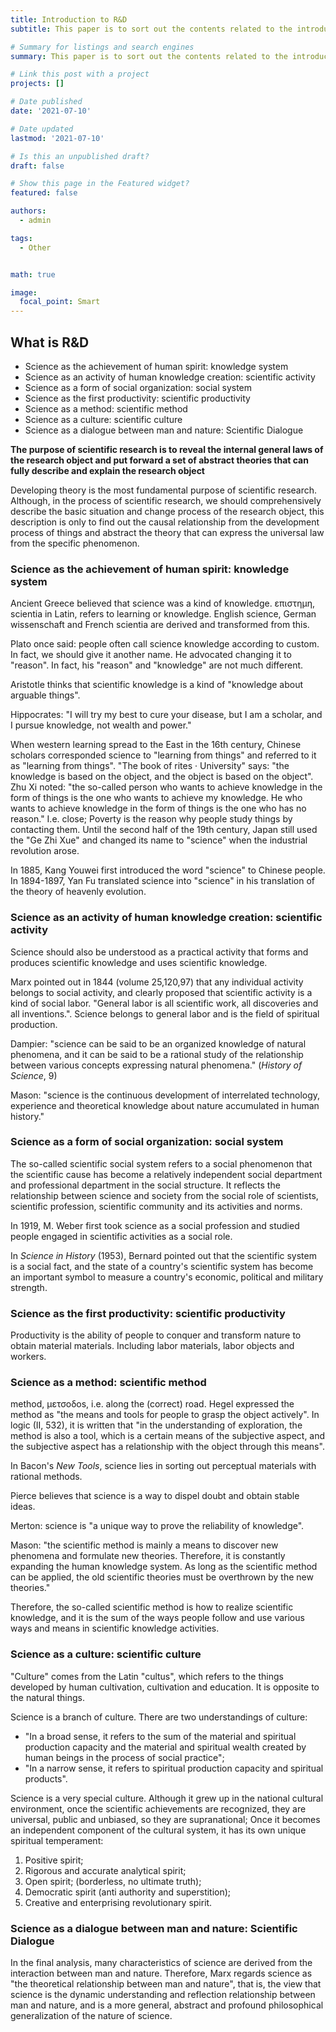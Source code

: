 ```yaml
---
title: Introduction to R&D
subtitle: This paper is to sort out the contents related to the introduction of scientific research training.

# Summary for listings and search engines
summary: This paper is to sort out the contents related to the introduction of scientific research training.

# Link this post with a project
projects: []

# Date published
date: '2021-07-10'

# Date updated
lastmod: '2021-07-10'

# Is this an unpublished draft?
draft: false

# Show this page in the Featured widget?
featured: false

authors:
  - admin

tags: 
  - Other


math: true

image:
  focal_point: Smart
---
```



## What is R&D

- Science as the achievement of human spirit: knowledge system
- Science as an activity of human knowledge creation: scientific activity
- Science as a form of social organization: social system
- Science as the first productivity: scientific productivity
- Science as a method: scientific method
- Science as a culture: scientific culture
- Science as a dialogue between man and nature: Scientific Dialogue

**The purpose of scientific research is to reveal the internal general laws of the research object and put forward a set of abstract theories that can fully describe and explain the research object**

Developing theory is the most fundamental purpose of scientific research. Although, in the process of scientific research, we should comprehensively describe the basic situation and change process of the research object, this description is only to find out the causal relationship from the development process of things and abstract the theory that can express the universal law from the specific phenomenon.


### Science as the achievement of human spirit: knowledge system
Ancient Greece believed that science was a kind of knowledge. επιστημη, scientia in Latin, refers to learning or knowledge. English science, German wissenschaft and French scientia are derived and transformed from this.

Plato once said: people often call science knowledge according to custom. In fact, we should give it another name. He advocated changing it to "reason". In fact, his "reason" and "knowledge" are not much different.

Aristotle thinks that scientific knowledge is a kind of "knowledge about arguable things".

Hippocrates: "I will try my best to cure your disease, but I am a scholar, and I pursue knowledge, not wealth and power."

When western learning spread to the East in the 16th century, Chinese scholars corresponded science to "learning from things" and referred to it as "learning from things". "The book of rites · University" says: "the knowledge is based on the object, and the object is based on the object". Zhu Xi noted: "the so-called person who wants to achieve knowledge in the form of things is the one who wants to achieve my knowledge. He who wants to achieve knowledge in the form of things is the one who has no reason." I.e. close; Poverty is the reason why people study things by contacting them. Until the second half of the 19th century, Japan still used the "Ge Zhi Xue" and changed its name to "science" when the industrial revolution arose.

In 1885, Kang Youwei first introduced the word "science" to Chinese people. In 1894-1897, Yan Fu translated science into "science" in his translation of the theory of heavenly evolution.


### Science as an activity of human knowledge creation: scientific activity
Science should also be understood as a practical activity that forms and produces scientific knowledge and uses scientific knowledge.

Marx pointed out in 1844 (volume 25,120,97) that any individual activity belongs to social activity, and clearly proposed that scientific activity is a kind of social labor. "General labor is all scientific work, all discoveries and all inventions.". Science belongs to general labor and is the field of spiritual production.

Dampier: "science can be said to be an organized knowledge of natural phenomena, and it can be said to be a rational study of the relationship between various concepts expressing natural phenomena." (*History of Science*, 9)

Mason: "science is the continuous development of interrelated technology, experience and theoretical knowledge about nature accumulated in human history."

### Science as a form of social organization: social system
The so-called scientific social system refers to a social phenomenon that the scientific cause has become a relatively independent social department and professional department in the social structure. It reflects the relationship between science and society from the social role of scientists, scientific profession, scientific community and its activities and norms.

In 1919, M. Weber first took science as a social profession and studied people engaged in scientific activities as a social role.

In *Science in History* (1953), Bernard pointed out that the scientific system is a social fact, and the state of a country's scientific system has become an important symbol to measure a country's economic, political and military strength.

### Science as the first productivity: scientific productivity
Productivity is the ability of people to conquer and transform nature to obtain material materials. Including labor materials, labor objects and workers.

### Science as a method: scientific method
method, μετσοδοѕ, i.e. along the (correct) road.
Hegel expressed the method as "the means and tools for people to grasp the object actively". In logic (II, 532), it is written that "in the understanding of exploration, the method is also a tool, which is a certain means of the subjective aspect, and the subjective aspect has a relationship with the object through this means".

In Bacon's *New Tools*, science lies in sorting out perceptual materials with rational methods.

Pierce believes that science is a way to dispel doubt and obtain stable ideas.

Merton: science is "a unique way to prove the reliability of knowledge".

Mason: "the scientific method is mainly a means to discover new phenomena and formulate new theories. Therefore, it is constantly expanding the human knowledge system. As long as the scientific method can be applied, the old scientific theories must be overthrown by the new theories."

Therefore, the so-called scientific method is how to realize scientific knowledge, and it is the sum of the ways people follow and use various ways and means in scientific knowledge activities.


### Science as a culture: scientific culture
"Culture" comes from the Latin "cultus", which refers to the things developed by human cultivation, cultivation and education. It is opposite to the natural things.

Science is a branch of culture. There are two understandings of culture:
- "In a broad sense, it refers to the sum of the material and spiritual production capacity and the material and spiritual wealth created by human beings in the process of social practice";
- "In a narrow sense, it refers to spiritual production capacity and spiritual products".

Science is a very special culture. Although it grew up in the national cultural environment, once the scientific achievements are recognized, they are universal, public and unbiased, so they are supranational; Once it becomes an independent component of the cultural system, it has its own unique spiritual temperament:

1. Positive spirit;
2. Rigorous and accurate analytical spirit;
3. Open spirit; (borderless, no ultimate truth);
4. Democratic spirit (anti authority and superstition);
5. Creative and enterprising revolutionary spirit.


### Science as a dialogue between man and nature: Scientific Dialogue
In the final analysis, many characteristics of science are derived from the interaction between man and nature. Therefore, Marx regards science as "the theoretical relationship between man and nature", that is, the view that science is the dynamic understanding and reflection relationship between man and nature, and is a more general, abstract and profound philosophical generalization of the nature of science.
